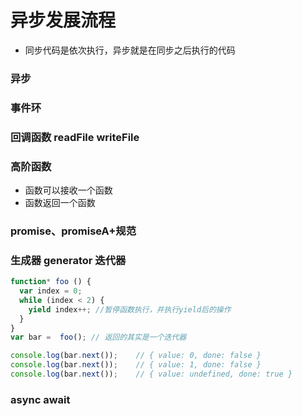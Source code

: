 # 异步发展流程
- 同步代码是依次执行，异步就是在同步之后执行的代码

### 异步

### 事件环

### 回调函数 readFile writeFile

### 高阶函数
- 函数可以接收一个函数
- 函数返回一个函数

### promise、promiseA+规范

### 生成器 generator 迭代器

```js
function* foo () {
  var index = 0;
  while (index < 2) {
    yield index++; //暂停函数执行，并执行yield后的操作
  }
}
var bar =  foo(); // 返回的其实是一个迭代器

console.log(bar.next());    // { value: 0, done: false }
console.log(bar.next());    // { value: 1, done: false }
console.log(bar.next());    // { value: undefined, done: true }
```

### async await
